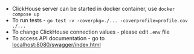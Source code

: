 - ClickHouse server can be started in docker container, use `docker compose up`
- To run tests - `go test -v -coverpkg=./... -coverprofile=profile.cov ./...`
- To change ClickHouse connection values - please edit `.env` file
- To access API documentation - go to [localhost:8080/swagger/index.html](localhost:8080/swagger/index.html)
